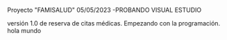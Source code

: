 Proyecto "FAMISALUD" 05/05/2023 -PROBANDO VISUAL ESTUDIO

versión 1.0 de reserva de citas médicas.
Empezando con la programación.
hola mundo